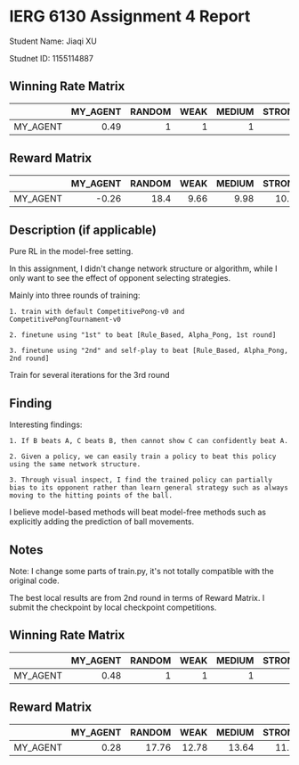 # IERG 6130 Assignment 4 Report

Student Name: Jiaqi XU

Studnet ID: 1155114887

## Winning Rate Matrix

|          |   MY_AGENT |   RANDOM |   WEAK |   MEDIUM |   STRONG |   RULE_BASED |   ALPHA_PONG |
|:---------|-----------:|---------:|-------:|---------:|---------:|-------------:|-------------:|
| MY_AGENT |       0.49 |        1 |      1 |        1 |        1 |         0.96 |         0.98 |

## Reward Matrix

|          |   MY_AGENT |   RANDOM |   WEAK |   MEDIUM |   STRONG |   RULE_BASED |   ALPHA_PONG |
|:---------|-----------:|---------:|-------:|---------:|---------:|-------------:|-------------:|
| MY_AGENT |      -0.26 |     18.4 |   9.66 |     9.98 |    10.14 |         8.66 |         9.36 |

## Description (if applicable)

Pure RL in the model-free setting.

In this assignment, I didn't change network structure or algorithm, while I only want to see the effect of opponent selecting strategies.

Mainly into three rounds of training:

	1. train with default CompetitivePong-v0 and CompetitivePongTournament-v0

	2. finetune using "1st" to beat [Rule_Based, Alpha_Pong, 1st round]

	3. finetune using "2nd" and self-play to beat [Rule_Based, Alpha_Pong, 2nd round]

Train for several iterations for the 3rd round

## Finding

Interesting findings:

	1. If B beats A, C beats B, then cannot show C can confidently beat A.

	2. Given a policy, we can easily train a policy to beat this policy using the same network structure.

	3. Through visual inspect, I find the trained policy can partially bias to its opponent rather than learn general strategy such as always moving to the hitting points of the ball.

I believe model-based methods will beat model-free methods such as explicitly adding the prediction of ball movements.

## Notes

Note: I change some parts of train.py, it's not totally compatible with the original code.

The best local results are from 2nd round in terms of Reward Matrix. I submit the checkpoint by local checkpoint competitions.

## Winning Rate Matrix

|          |   MY_AGENT |   RANDOM |   WEAK |   MEDIUM |   STRONG |   RULE_BASED |   ALPHA_PONG |
|:---------|-----------:|---------:|-------:|---------:|---------:|-------------:|-------------:|
| MY_AGENT |       0.48 |        1 |      1 |        1 |        1 |         0.99 |         0.99 |

## Reward Matrix

|          |   MY_AGENT |   RANDOM |   WEAK |   MEDIUM |   STRONG |   RULE_BASED |   ALPHA_PONG |
|:---------|-----------:|---------:|-------:|---------:|---------:|-------------:|-------------:|
| MY_AGENT |       0.28 |    17.76 |  12.78 |    13.64 |    11.88 |         8.68 |        11.48 |
